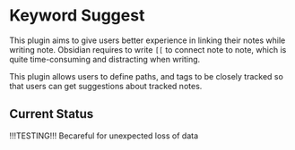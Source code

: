 # Keyword Suggest
This plugin aims to give users better experience in linking their notes while writing note. Obsidian requires to write `[[` to connect note to note, which is quite time-consuming and distracting when writing.

This plugin allows users to define paths, and tags to be closely tracked so that users can get suggestions about tracked notes.

## Current Status

!!!TESTING!!!
Becareful for unexpected loss of data